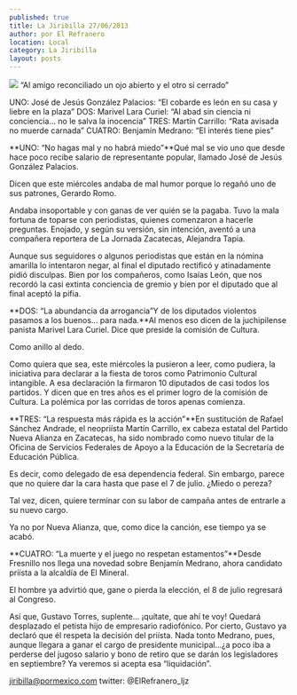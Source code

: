 ```yaml
---
published: true
title: La Jiribilla 27/06/2013
author: por El Refranero
location: Local
category: La Jiribilla
layout: posts
---
```


![](http://i.imgur.com/j1qD1zUm.jpg)
“Al amigo reconciliado un ojo abierto y el otro sí cerrado”

UNO: José de Jesús González Palacios: “El cobarde es león en su casa y liebre en la plaza” 
DOS: Marivel Lara Curiel: “Al abad sin ciencia ni conciencia… no le salva la inocencia” 
TRES: Martín Carrillo: “Rata avisada no muerde carnada” 
CUATRO: Benjamín Medrano: “El interés tiene pies” 

**UNO: “No hagas mal y no habrá miedo”**Qué mal se vio uno que desde hace poco recibe salario de representante popular, llamado José de Jesús González Palacios.

Dicen que este miércoles andaba de mal humor porque lo regañó uno de sus patrones, Gerardo Romo.

Andaba insoportable y con ganas de ver quién se la pagaba.
Tuvo la mala fortuna de toparse con periodistas, quienes comenzaron a hacerle preguntas. Enojado, y según su versión, sin intención, aventó a una compañera reportera de La Jornada Zacatecas, Alejandra Tapia. 

Aunque sus seguidores o algunos periodistas que están en la nómina amarilla lo intentaron negar, al final el diputado rectificó y atinadamente pidió disculpas.
Bien por los compañeros, como Isaías León, que nos recordó la casi extinta conciencia de gremio y bien por el diputado que al final aceptó la pifia.


**DOS: “La abundancia da arrogancia”Y de los diputados violentos pasamos a los buenos… para nada.**Al menos eso dicen de la juchipilense panista Marivel Lara Curiel.
Dice que preside la comisión de Cultura.

Como anillo al dedo.

Como quiera que sea, este miércoles la pusieron a leer, como pudiera, la iniciativa para declarar a la fiesta de toros como Patrimonio Cultural intangible.
A esa declaración la firmaron 10 diputados de casi todos los partidos.
Y dicen que en tres años es el primer logro de la comisión de Cultura.
La polémica por las corridas de toros apenas comienza.

**TRES: “La respuesta más rápida es la acción”**En sustitución de Rafael Sánchez Andrade, el neopriísta Martín Carrillo, ex cabeza estatal del Partido Nueva Alianza en Zacatecas, ha sido nombrado como nuevo titular de la Oficina de Servicios Federales de Apoyo a la Educación de la Secretaría de Educación Pública.

Es decir, como delegado de esa dependencia federal. 
Sin embargo, parece que no quiere dar la cara hasta que pase el 7 de julio.
¿Miedo o pereza?

Tal vez, dicen, quiere terminar con su labor de campaña antes de entrarle a su nuevo cargo.

Ya no por Nueva Alianza, que, como dice la canción, ese tiempo ya se acabó.

**CUATRO: “La muerte y el juego no respetan estamentos”**Desde Fresnillo nos llega una novedad sobre Benjamín Medrano, ahora candidato priísta a la alcaldía de El Mineral.

El hombre ya advirtió que, gane o pierda la elección, el 8 de julio regresará al Congreso.

Así que, Gustavo Torres, suplente… ¡quítate, que ahí te voy!
Quedará desplazado el petista hijo de empresario radiofónico.
Por cierto, Gustavo ya declaró que él respeta la decisión del priísta.
Nada tonto Medrano, pues, aunque llegara a ganar el cargo de presidente municipal…¿a poco iba a perderse del jugoso salario y bono de retiro que se darán los legisladores en septiembre?
Ya veremos si acepta esa “liquidación”.

jiribilla@pormexico.com
twitter: @ElRefranero_ljz
